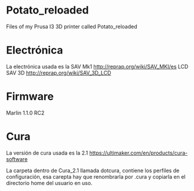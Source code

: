 # Potato_reloaded
Files of my Prusa I3 3D printer called Potato_reloaded

# Electrónica
La electrónica usada es la SAV Mk1 http://reprap.org/wiki/SAV_MKI/es
LCD SAV 3D http://reprap.org/wiki/SAV_3D_LCD

# Firmware
Marlin 1.1.0 RC2

# Cura
La versión de cura usada es la 2.1 https://ultimaker.com/en/products/cura-software

La carpeta dentro de Cura_2.1 llamada dotcura, contiene los perfiles de configuración, esa carepta hay que renombrarla por .cura y copiarla en el directorio home del usuario en uso.
